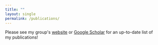 ```yaml
---
title: ""
layout: single
permalink: /publications/
---
```


Please see my group's [website](tran.aerospace.illinois.edu) or [Google Scholar](https://scholar.google.com/citations?user=TgaPukcAAAAJ&hl=en) for an up-to-date list of my publications!